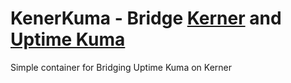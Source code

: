 
# KenerKuma - Bridge [Kerner](https://github.com/rajnandan1/kener) and [Uptime Kuma](https://github.com/louislam/uptime-kuma)
Simple container for Bridging Uptime Kuma on Kerner  